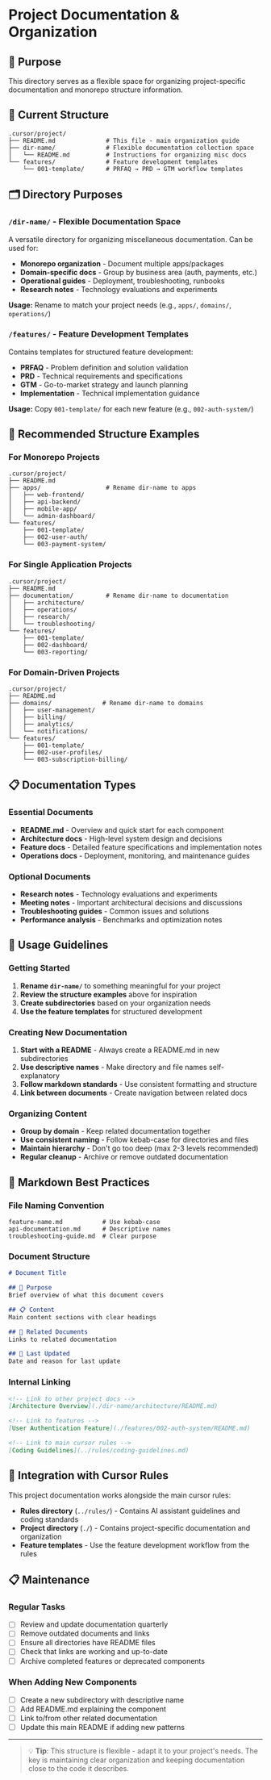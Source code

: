 # Project Documentation & Organization

## 🎯 Purpose

This directory serves as a flexible space for organizing project-specific documentation and monorepo structure information.

## 📂 Current Structure

```
.cursor/project/
├── README.md              # This file - main organization guide
├── dir-name/              # Flexible documentation collection space
│   └── README.md          # Instructions for organizing misc docs
└── features/              # Feature development templates
    └── 001-template/      # PRFAQ → PRD → GTM workflow templates
```

## 🗂️ Directory Purposes

### `/dir-name/` - Flexible Documentation Space
A versatile directory for organizing miscellaneous documentation. Can be used for:
- **Monorepo organization** - Document multiple apps/packages
- **Domain-specific docs** - Group by business area (auth, payments, etc.)
- **Operational guides** - Deployment, troubleshooting, runbooks
- **Research notes** - Technology evaluations and experiments

**Usage:** Rename to match your project needs (e.g., `apps/`, `domains/`, `operations/`)

### `/features/` - Feature Development Templates
Contains templates for structured feature development:
- **PRFAQ** - Problem definition and solution validation
- **PRD** - Technical requirements and specifications  
- **GTM** - Go-to-market strategy and launch planning
- **Implementation** - Technical implementation guidance

**Usage:** Copy `001-template/` for each new feature (e.g., `002-auth-system/`)

## 📂 Recommended Structure Examples

### For Monorepo Projects
```
.cursor/project/
├── README.md
├── apps/                  # Rename dir-name to apps
│   ├── web-frontend/
│   ├── api-backend/
│   ├── mobile-app/
│   └── admin-dashboard/
└── features/
    ├── 001-template/
    ├── 002-user-auth/
    └── 003-payment-system/
```

### For Single Application Projects
```
.cursor/project/
├── README.md
├── documentation/         # Rename dir-name to documentation
│   ├── architecture/
│   ├── operations/
│   ├── research/
│   └── troubleshooting/
└── features/
    ├── 001-template/
    ├── 002-dashboard/
    └── 003-reporting/
```

### For Domain-Driven Projects
```
.cursor/project/
├── README.md
├── domains/              # Rename dir-name to domains
│   ├── user-management/
│   ├── billing/
│   ├── analytics/
│   └── notifications/
└── features/
    ├── 001-template/
    ├── 002-user-profiles/
    └── 003-subscription-billing/
```

## 📋 Documentation Types

### Essential Documents
- **README.md** - Overview and quick start for each component
- **Architecture docs** - High-level system design and decisions
- **Feature docs** - Detailed feature specifications and implementation notes
- **Operations docs** - Deployment, monitoring, and maintenance guides

### Optional Documents
- **Research notes** - Technology evaluations and experiments
- **Meeting notes** - Important architectural decisions and discussions
- **Troubleshooting guides** - Common issues and solutions
- **Performance analysis** - Benchmarks and optimization notes

## 🔧 Usage Guidelines

### Getting Started
1. **Rename `dir-name/`** to something meaningful for your project
2. **Review the structure examples** above for inspiration
3. **Create subdirectories** based on your organization needs
4. **Use the feature templates** for structured development

### Creating New Documentation
1. **Start with a README** - Always create a README.md in new subdirectories
2. **Use descriptive names** - Make directory and file names self-explanatory
3. **Follow markdown standards** - Use consistent formatting and structure
4. **Link between documents** - Create navigation between related docs

### Organizing Content
- **Group by domain** - Keep related documentation together
- **Use consistent naming** - Follow kebab-case for directories and files
- **Maintain hierarchy** - Don't go too deep (max 2-3 levels recommended)
- **Regular cleanup** - Archive or remove outdated documentation

## 📝 Markdown Best Practices

### File Naming Convention
```
feature-name.md           # Use kebab-case
api-documentation.md      # Descriptive names
troubleshooting-guide.md  # Clear purpose
```

### Document Structure
```markdown
# Document Title

## 🎯 Purpose
Brief overview of what this document covers

## 📋 Content
Main content sections with clear headings

## 🔗 Related Documents
Links to related documentation

## 📅 Last Updated
Date and reason for last update
```

### Internal Linking
```markdown
<!-- Link to other project docs -->
[Architecture Overview](./dir-name/architecture/README.md)

<!-- Link to features -->
[User Authentication Feature](./features/002-auth-system/README.md)

<!-- Link to main cursor rules -->
[Coding Guidelines](../rules/coding-guidelines.md)
```

## 🎯 Integration with Cursor Rules

This project documentation works alongside the main cursor rules:

- **Rules directory** (`../rules/`) - Contains AI assistant guidelines and coding standards
- **Project directory** (`./`) - Contains project-specific documentation and organization
- **Feature templates** - Use the feature development workflow from the rules

## 📋 Maintenance

### Regular Tasks
- [ ] Review and update documentation quarterly
- [ ] Remove outdated documents and links
- [ ] Ensure all directories have README files
- [ ] Check that links are working and up-to-date
- [ ] Archive completed features or deprecated components

### When Adding New Components
- [ ] Create a new subdirectory with descriptive name
- [ ] Add README.md explaining the component
- [ ] Link to/from other related documentation
- [ ] Update this main README if adding new patterns

---

> 💡 **Tip**: This structure is flexible - adapt it to your project's needs. The key is maintaining clear organization and keeping documentation close to the code it describes. 